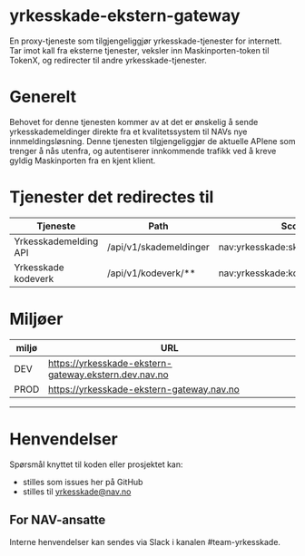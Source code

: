 # yrkesskade-ekstern-gateway
En proxy-tjeneste som tilgjengeliggjør yrkesskade-tjenester for internett. Tar imot kall fra eksterne tjenester, veksler inn Maskinporten-token til TokenX, og redirecter til andre yrkesskade-tjenester.

# Generelt
Behovet for denne tjenesten kommer av at det er ønskelig å sende yrkesskademeldinger direkte fra et kvalitetssystem til NAVs nye innmeldingsløsning.
Denne tjenesten tilgjengeliggjør de aktuelle APIene som trenger å nås utenfra, og autentiserer innkommende trafikk ved å kreve gyldig Maskinporten fra en kjent klient.

# Tjenester det redirectes til

| Tjeneste              | Path                   | Scope                             |
|-----------------------|------------------------|-----------------------------------|
| Yrkesskademelding API | /api/v1/skademeldinger | nav:yrkesskade:skademelding.write |
| Yrkesskade kodeverk   | /api/v1/kodeverk/**    | nav:yrkesskade:kodeverk.read      |

# Miljøer
| miljø | URL                                                   |
|-------|-------------------------------------------------------|
| DEV   | https://yrkesskade-ekstern-gateway.ekstern.dev.nav.no |
| PROD  | https://yrkesskade-ekstern-gateway.nav.no             |

---

# Henvendelser

Spørsmål knyttet til koden eller prosjektet kan:
- stilles som issues her på GitHub
- stilles til yrkesskade@nav.no

## For NAV-ansatte

Interne henvendelser kan sendes via Slack i kanalen #team-yrkesskade.
